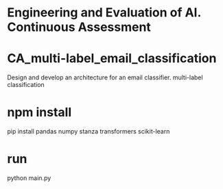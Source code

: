 # Engineering and Evaluation of AI. Continuous Assessment

# CA_multi-label_email_classification
Design and develop an architecture for an email classifier. multi-label classification

# npm install
pip install pandas numpy stanza transformers scikit-learn

# run
python main.py